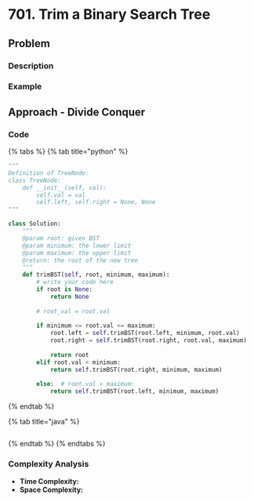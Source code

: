 # 701. Trim a Binary Search Tree

## Problem

### Description

### Example

## Approach - Divide Conquer

### Code

{% tabs %}
{% tab title="python" %}
```python
"""
Definition of TreeNode:
class TreeNode:
    def __init__(self, val):
        self.val = val
        self.left, self.right = None, None
"""

class Solution:
    """
    @param root: given BST
    @param minimum: the lower limit
    @param maximum: the upper limit
    @return: the root of the new tree 
    """
    def trimBST(self, root, minimum, maximum):
        # write your code here
        if root is None:
            return None
        
        # root_val = root.val
        
        if minimum <= root.val <= maximum:
            root.left = self.trimBST(root.left, minimum, root.val)
            root.right = self.trimBST(root.right, root.val, maximum)
            
            return root
        elif root.val < minimum:
            return self.trimBST(root.right, minimum, maximum)
        
        else:  # root.val > maximum:
            return self.trimBST(root.left, minimum, maximum)
```
{% endtab %}

{% tab title="java" %}
```

```
{% endtab %}
{% endtabs %}

### Complexity Analysis

* **Time Complexity:**
* **Space Complexity:**

